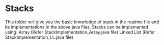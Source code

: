 # Stacks
This folder will give you the basic knowledge of stack in the readme file and its implementations in the above java files.
Stacks can be implemented using:
Array (Refer StackImplementation_Array.java file)
Linked List (Refer StackImplementation_LL.java file)
